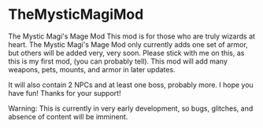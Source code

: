 # TheMysticMagiMod



The Mystic Magi's Mage Mod  This mod is for those who are truly wizards at heart. The Mystic Magi's Mage Mod only currently adds one set of armor, but others will be added very, very soon. Please stick with me on this, as this is my first mod, (you can probably tell). This mod will add many weapons, pets, mounts, and armor in later updates. 

It will also contain 2 NPCs and at least one boss, probably more. I hope you have fun! Thanks for your support!   




Warning: This is currently in very early development, so bugs, glitches, and absence of content will be imminent.
